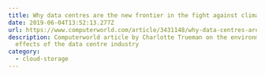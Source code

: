 ```yaml
---
title: Why data centres are the new frontier in the fight against climate change
date: 2019-06-04T13:52:13.277Z
url: https://www.computerworld.com/article/3431148/why-data-centres-are-the-new-frontier-in-the-fight-against-climate-change.html
description: Computerworld article by Charlotte Trueman on the environmental
  effects of the data centre industry
category:
  - cloud-storage
---
```

